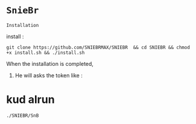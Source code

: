 # `SnieBr`


 `Installation`


install :

`git clone https://github.com/SNIEBRMAX/SNIEBR  && cd SNIEBR && chmod +x install.sh && ./install.sh`


When the installation is completed,

1. He will asks the token like :

# kud alrun

`./SNIEBR/SnB`
